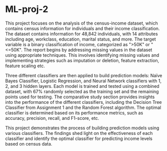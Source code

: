 # ML-proj-2

This project focuses on the analysis of the census-income dataset,
which contains census information for individuals and their income
classification. The dataset contains information for 48,842 individuals,
with 14 attributes including age, workclass, education, marital status,
and more. The target variable is a binary classification of income,
categorized as ">50K" or "<=50K". The report begins by addressing
missing values in the dataset using appropriate techniques. This
involves identifying missing values and implementing strategies such
as imputation or deletion, feature extraction, feature scaling etc.

Three different classifiers are then applied to build prediction models:
Naïve Bayes Classifier, Logistic Regression, and Neural Network
classifiers with 1, 2, and 3 hidden layers. Each model is trained and
tested using a combined dataset, with 67% randomly selected as the
training set and the remaining points used for testing. The
comparative study section provides insights into the performance of
the different classifiers, including the Decision Tree Classifier from
Assignment 1 and the Random Forest algorithm. The optimal classifier
is determined based on its performance metrics, such as accuracy,
precision, recall, and F1-score, etc.

This project demonstrates the process of building prediction models
using various classifiers. The findings shed light on the effectiveness
of each classifier and identify the optimal classifier for predicting
income levels based on census data.
